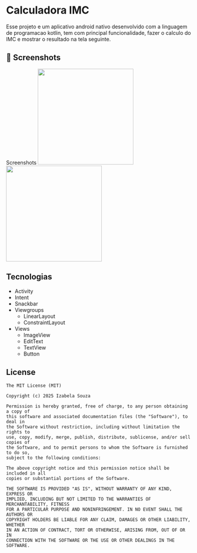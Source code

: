 # Calculadora IMC
Esse projeto e um aplicativo android nativo desenvolvido com a linguagem de programacao kotlin, tem com principal funcionalidade, fazer o calculo do IMC e mostrar o resultado na tela seguinte.

## :camera_flash: Screenshots
<!-- You can add more screenshots here if you like -->
Screenshots
<img src="https://github.com/user-attachments/assets/e73c2f51-3310-4dce-ba66-28fa293f4772" width=260?><img src="https://github.com/user-attachments/assets/b177c231-f64a-4916-908c-dcdfd756d72f" width=260/> 
## Tecnologias
- Activity
- Intent
- Snackbar
- Viewgroups
   - LinearLayout
   - ConstraintLayout
- Views
   - ImageView
   - EditText
   - TextView
   - Button     


## License
```
The MIT License (MIT)

Copyright (c) 2025 Izabela Souza

Permission is hereby granted, free of charge, to any person obtaining a copy of
this software and associated documentation files (the "Software"), to deal in
the Software without restriction, including without limitation the rights to
use, copy, modify, merge, publish, distribute, sublicense, and/or sell copies of
the Software, and to permit persons to whom the Software is furnished to do so,
subject to the following conditions:

The above copyright notice and this permission notice shall be included in all
copies or substantial portions of the Software.

THE SOFTWARE IS PROVIDED "AS IS", WITHOUT WARRANTY OF ANY KIND, EXPRESS OR
IMPLIED, INCLUDING BUT NOT LIMITED TO THE WARRANTIES OF MERCHANTABILITY, FITNESS
FOR A PARTICULAR PURPOSE AND NONINFRINGEMENT. IN NO EVENT SHALL THE AUTHORS OR
COPYRIGHT HOLDERS BE LIABLE FOR ANY CLAIM, DAMAGES OR OTHER LIABILITY, WHETHER
IN AN ACTION OF CONTRACT, TORT OR OTHERWISE, ARISING FROM, OUT OF OR IN
CONNECTION WITH THE SOFTWARE OR THE USE OR OTHER DEALINGS IN THE SOFTWARE.
```
